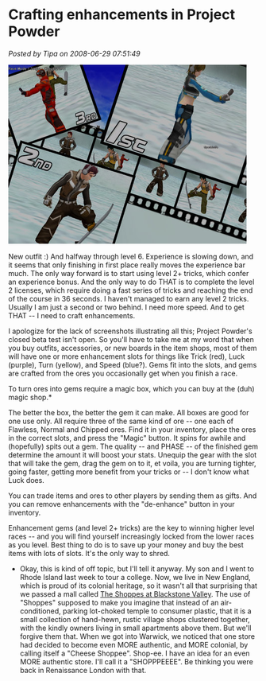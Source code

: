 # Crafting enhancements in Project Powder

*Posted by Tipa on 2008-06-29 07:51:49*

![run-2008-06-28-18-43-39-74.jpg](../../../uploads/2008/06/run-2008-06-28-18-43-39-74.jpg)

New outfit :) And halfway through level 6. Experience is slowing down, and it seems that only finishing in first place really moves the experience bar much. The only way forward is to start using level 2+ tricks, which confer an experience bonus. And the only way to do THAT is to complete the level 2 licenses, which require doing a fast series of tricks and reaching the end of the course in 36 seconds. I haven't managed to earn any level 2 tricks. Usually I am just a second or two behind. I need more speed. And to get THAT -- I need to craft enhancements.

I apologize for the lack of screenshots illustrating all this; Project Powder's closed beta test isn't open. So you'll have to take me at my word that when you buy outfits, accessories, or new boards in the item shops, most of them will have one or more enhancement slots for things like Trick (red), Luck (purple), Turn (yellow), and Speed (blue?). Gems fit into the slots, and gems are crafted from the ores you occasionally get when you finish a race.

To turn ores into gems require a magic box, which you can buy at the (duh) magic shop.*

The better the box, the better the gem it can make. All boxes are good for one use only. All require three of the same kind of ore -- one each of Flawless, Normal and Chipped ores. Find it in your inventory, place the ores in the correct slots, and press the "Magic" button. It spins for awhile and (hopefully) spits out a gem. The quality -- and PHASE -- of the finished gem determine the amount it will boost your stats. Unequip the gear with the slot that will take the gem, drag the gem on to it, et voila, you are turning tighter, going faster, getting more benefit from your tricks or -- I don't know what Luck does.

You can trade items and ores to other players by sending them as gifts. And you can remove enhancements with the "de-enhance" button in your inventory.

Enhancement gems (and level 2+ tricks) are the key to winning higher level races -- and you will find yourself increasingly locked from the lower races as you level. Best thing to do is to save up your money and buy the best items with lots of slots. It's the only way to shred.


* Okay, this is kind of off topic, but I'll tell it anyway. My son and I went to Rhode Island last week to tour a college. Now, we live in New England, which is proud of its colonial heritage, so it wasn't all that surprising that we passed a mall called [The Shoppes at Blackstone Valley](http://www.shoppesatblackstonevalley.com). The use of "Shoppes" supposed to make you imagine that instead of an air-conditioned, parking lot-choked temple to consumer plastic, that it is a small collection of hand-hewn, rustic village shops clustered together, with the kindly owners living in small apartments above them. But we'll forgive them that. When we got into Warwick, we noticed that one store had decided to become even MORE authentic, and MORE colonial, by calling itself a "Cheese Shoppee". Shop-ee. I have an idea for an even MORE authentic store. I'll call it a "SHOPPPEEEE". Be thinking you were back in Renaissance London with that.

